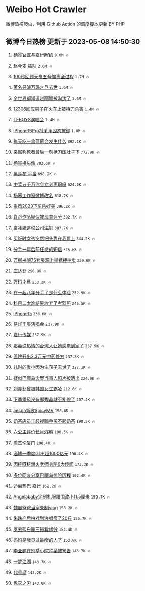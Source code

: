 # Weibo Hot Crawler 



微博热榜爬虫，利用 Github Action 的调度脚本更新 BY PHP 


## 微博今日热榜 更新于 2023-05-08 14:50:30 
1. [杨幂官宣与嘉行解约](https://s.weibo.com/weibo?q=%23%E6%9D%A8%E5%B9%82%E5%AE%98%E5%AE%A3%E4%B8%8E%E5%98%89%E8%A1%8C%E8%A7%A3%E7%BA%A6%23&t=31&band_rank=1&Refer=top) `9.0M 🔥` 

1. [赵今麦 插队](https://s.weibo.com/weibo?q=%E8%B5%B5%E4%BB%8A%E9%BA%A6%20%E6%8F%92%E9%98%9F&t=31&band_rank=2&Refer=top) `2.6M 🔥` 

1. [100秒回顾天舟五号撤离全过程](https://s.weibo.com/weibo?q=%23100%E7%A7%92%E5%9B%9E%E9%A1%BE%E5%A4%A9%E8%88%9F%E4%BA%94%E5%8F%B7%E6%92%A4%E7%A6%BB%E5%85%A8%E8%BF%87%E7%A8%8B%23&t=31&band_rank=3&Refer=top) `1.7M 🔥` 

1. [著名导演万玛才旦去世](https://s.weibo.com/weibo?q=%23%E8%91%97%E5%90%8D%E5%AF%BC%E6%BC%94%E4%B8%87%E7%8E%9B%E6%89%8D%E6%97%A6%E5%8E%BB%E4%B8%96%23&t=31&band_rank=4&Refer=top) `1.6M 🔥` 

1. [全世界都知道赵丽颖被淘汰了](https://s.weibo.com/weibo?q=%23%E5%85%A8%E4%B8%96%E7%95%8C%E9%83%BD%E7%9F%A5%E9%81%93%E8%B5%B5%E4%B8%BD%E9%A2%96%E8%A2%AB%E6%B7%98%E6%B1%B0%E4%BA%86%23&t=31&band_rank=5&Refer=top) `1.6M 🔥` 

1. [12306回应男子在火车上被持刀杀害](https://s.weibo.com/weibo?q=%2312306%E5%9B%9E%E5%BA%94%E7%94%B7%E5%AD%90%E5%9C%A8%E7%81%AB%E8%BD%A6%E4%B8%8A%E8%A2%AB%E6%8C%81%E5%88%80%E6%9D%80%E5%AE%B3%23&t=31&band_rank=6&Refer=top) `1.4M 🔥` 

1. [TFBOYS演唱会](https://s.weibo.com/weibo?q=TFBOYS%E6%BC%94%E5%94%B1%E4%BC%9A&t=31&band_rank=7&Refer=top) `1.4M 🔥` 

1. [iPhone16Pro将采用固态按键](https://s.weibo.com/weibo?q=%23iPhone16Pro%E5%B0%86%E9%87%87%E7%94%A8%E5%9B%BA%E6%80%81%E6%8C%89%E9%94%AE%23&t=31&band_rank=8&Refer=top) `1.0M 🔥` 

1. [每天吃一盒蓝莓会发生什么](https://s.weibo.com/weibo?q=%23%E6%AF%8F%E5%A4%A9%E5%90%83%E4%B8%80%E7%9B%92%E8%93%9D%E8%8E%93%E4%BC%9A%E5%8F%91%E7%94%9F%E4%BB%80%E4%B9%88%23&t=31&band_rank=9&Refer=top) `892.1K 🔥` 

1. [亲属称死者最后一刻抢刀压肚子下](https://s.weibo.com/weibo?q=%23%E4%BA%B2%E5%B1%9E%E7%A7%B0%E6%AD%BB%E8%80%85%E6%9C%80%E5%90%8E%E4%B8%80%E5%88%BB%E6%8A%A2%E5%88%80%E5%8E%8B%E8%82%9A%E5%AD%90%E4%B8%8B%23&t=31&band_rank=10&Refer=top) `772.9K 🔥` 

1. [杨幂换头像](https://s.weibo.com/weibo?q=%23%E6%9D%A8%E5%B9%82%E6%8D%A2%E5%A4%B4%E5%83%8F%23&t=31&band_rank=11&Refer=top) `703.0K 🔥` 

1. [黑莲花 平番](https://s.weibo.com/weibo?q=%E9%BB%91%E8%8E%B2%E8%8A%B1%20%E5%B9%B3%E7%95%AA&t=31&band_rank=12&Refer=top) `698.2K 🔥` 

1. [中奖五千万你会立刻离职吗](https://s.weibo.com/weibo?q=%23%E4%B8%AD%E5%A5%96%E4%BA%94%E5%8D%83%E4%B8%87%E4%BD%A0%E4%BC%9A%E7%AB%8B%E5%88%BB%E7%A6%BB%E8%81%8C%E5%90%97%23&t=31&band_rank=13&Refer=top) `624.0K 🔥` 

1. [杨幂工作室微博改名](https://s.weibo.com/weibo?q=%23%E6%9D%A8%E5%B9%82%E5%B7%A5%E4%BD%9C%E5%AE%A4%E5%BE%AE%E5%8D%9A%E6%94%B9%E5%90%8D%23&t=31&band_rank=14&Refer=top) `618.2K 🔥` 

1. [乘风2023下车杀好美](https://s.weibo.com/weibo?q=%23%E4%B9%98%E9%A3%8E2023%E4%B8%8B%E8%BD%A6%E6%9D%80%E5%A5%BD%E7%BE%8E%23&t=31&band_rank=15&Refer=top) `396.2K 🔥` 

1. [肖战作品疑似被恶意评分](https://s.weibo.com/weibo?q=%23%E8%82%96%E6%88%98%E4%BD%9C%E5%93%81%E7%96%91%E4%BC%BC%E8%A2%AB%E6%81%B6%E6%84%8F%E8%AF%84%E5%88%86%23&t=31&band_rank=16&Refer=top) `392.7K 🔥` 

1. [袁冰妍逃税公司注销](https://s.weibo.com/weibo?q=%23%E8%A2%81%E5%86%B0%E5%A6%8D%E9%80%83%E7%A8%8E%E5%85%AC%E5%8F%B8%E6%B3%A8%E9%94%80%23&t=31&band_rank=17&Refer=top) `387.7K 🔥` 

1. [买饭时女孩突然把头靠在我肩上](https://s.weibo.com/weibo?q=%23%E4%B9%B0%E9%A5%AD%E6%97%B6%E5%A5%B3%E5%AD%A9%E7%AA%81%E7%84%B6%E6%8A%8A%E5%A4%B4%E9%9D%A0%E5%9C%A8%E6%88%91%E8%82%A9%E4%B8%8A%23&t=31&band_rank=18&Refer=top) `344.2K 🔥` 

1. [分手一年后前任发的短信](https://s.weibo.com/weibo?q=%23%E5%88%86%E6%89%8B%E4%B8%80%E5%B9%B4%E5%90%8E%E5%89%8D%E4%BB%BB%E5%8F%91%E7%9A%84%E7%9F%AD%E4%BF%A1%23&t=31&band_rank=19&Refer=top) `315.6K 🔥` 

1. [万柳书院75套房源上架抵押拍卖](https://s.weibo.com/weibo?q=%23%E4%B8%87%E6%9F%B3%E4%B9%A6%E9%99%A275%E5%A5%97%E6%88%BF%E6%BA%90%E4%B8%8A%E6%9E%B6%E6%8A%B5%E6%8A%BC%E6%8B%8D%E5%8D%96%23&t=31&band_rank=20&Refer=top) `259.6K 🔥` 

1. [庄达菲](https://s.weibo.com/weibo?q=%E5%BA%84%E8%BE%BE%E8%8F%B2&t=31&band_rank=21&Refer=top) `256.8K 🔥` 

1. [万玛才旦](https://s.weibo.com/weibo?q=%E4%B8%87%E7%8E%9B%E6%89%8D%E6%97%A6&t=31&band_rank=22&Refer=top) `253.2K 🔥` 

1. [在一起八年分手了是什么体验](https://s.weibo.com/weibo?q=%23%E5%9C%A8%E4%B8%80%E8%B5%B7%E5%85%AB%E5%B9%B4%E5%88%86%E6%89%8B%E4%BA%86%E6%98%AF%E4%BB%80%E4%B9%88%E4%BD%93%E9%AA%8C%23&t=31&band_rank=23&Refer=top) `252.9K 🔥` 

1. [科目二太难结果放弃了考驾照](https://s.weibo.com/weibo?q=%23%E7%A7%91%E7%9B%AE%E4%BA%8C%E5%A4%AA%E9%9A%BE%E7%BB%93%E6%9E%9C%E6%94%BE%E5%BC%83%E4%BA%86%E8%80%83%E9%A9%BE%E7%85%A7%23&t=31&band_rank=24&Refer=top) `245.5K 🔥` 

1. [iPhone15](https://s.weibo.com/weibo?q=iPhone15&t=31&band_rank=25&Refer=top) `238.0K 🔥` 

1. [易烊千玺演唱会](https://s.weibo.com/weibo?q=%E6%98%93%E7%83%8A%E5%8D%83%E7%8E%BA%E6%BC%94%E5%94%B1%E4%BC%9A&t=31&band_rank=26&Refer=top) `237.9K 🔥` 

1. [嘉行传媒](https://s.weibo.com/weibo?q=%E5%98%89%E8%A1%8C%E4%BC%A0%E5%AA%92&t=31&band_rank=27&Refer=top) `237.9K 🔥` 

1. [那英说热情的台湾人让她感觉到家了](https://s.weibo.com/weibo?q=%23%E9%82%A3%E8%8B%B1%E8%AF%B4%E7%83%AD%E6%83%85%E7%9A%84%E5%8F%B0%E6%B9%BE%E4%BA%BA%E8%AE%A9%E5%A5%B9%E6%84%9F%E8%A7%89%E5%88%B0%E5%AE%B6%E4%BA%86%23&t=31&band_rank=28&Refer=top) `237.9K 🔥` 

1. [医院开出2.3万元中药处方](https://s.weibo.com/weibo?q=%23%E5%8C%BB%E9%99%A2%E5%BC%80%E5%87%BA2.3%E4%B8%87%E5%85%83%E4%B8%AD%E8%8D%AF%E5%A4%84%E6%96%B9%23&t=31&band_rank=29&Refer=top) `237.8K 🔥` 

1. [儿时的发小因为生孩子去世了](https://s.weibo.com/weibo?q=%23%E5%84%BF%E6%97%B6%E7%9A%84%E5%8F%91%E5%B0%8F%E5%9B%A0%E4%B8%BA%E7%94%9F%E5%AD%A9%E5%AD%90%E5%8E%BB%E4%B8%96%E4%BA%86%23&t=31&band_rank=30&Refer=top) `227.1K 🔥` 

1. [疑似巴厘岛命案当事人照片被晒出](https://s.weibo.com/weibo?q=%23%E7%96%91%E4%BC%BC%E5%B7%B4%E5%8E%98%E5%B2%9B%E5%91%BD%E6%A1%88%E5%BD%93%E4%BA%8B%E4%BA%BA%E7%85%A7%E7%89%87%E8%A2%AB%E6%99%92%E5%87%BA%23&t=31&band_rank=31&Refer=top) `224.9K 🔥` 

1. [刘亦菲曾被韩国女生霸凌](https://s.weibo.com/weibo?q=%23%E5%88%98%E4%BA%A6%E8%8F%B2%E6%9B%BE%E8%A2%AB%E9%9F%A9%E5%9B%BD%E5%A5%B3%E7%94%9F%E9%9C%B8%E5%87%8C%23&t=31&band_rank=32&Refer=top) `212.8K 🔥` 

1. [下季乘风没有郑秀晶就不礼貌了](https://s.weibo.com/weibo?q=%23%E4%B8%8B%E5%AD%A3%E4%B9%98%E9%A3%8E%E6%B2%A1%E6%9C%89%E9%83%91%E7%A7%80%E6%99%B6%E5%B0%B1%E4%B8%8D%E7%A4%BC%E8%B2%8C%E4%BA%86%23&t=31&band_rank=33&Refer=top) `207.4K 🔥` 

1. [aespa新歌SpicyMV](https://s.weibo.com/weibo?q=%23aespa%E6%96%B0%E6%AD%8CSpicyMV%23&t=31&band_rank=34&Refer=top) `198.8K 🔥` 

1. [奶茶店员工歧视骑手买不起奶茶](https://s.weibo.com/weibo?q=%23%E5%A5%B6%E8%8C%B6%E5%BA%97%E5%91%98%E5%B7%A5%E6%AD%A7%E8%A7%86%E9%AA%91%E6%89%8B%E4%B9%B0%E4%B8%8D%E8%B5%B7%E5%A5%B6%E8%8C%B6%23&t=31&band_rank=35&Refer=top) `190.5K 🔥` 

1. [六公主评价长月烬明](https://s.weibo.com/weibo?q=%23%E5%85%AD%E5%85%AC%E4%B8%BB%E8%AF%84%E4%BB%B7%E9%95%BF%E6%9C%88%E7%83%AC%E6%98%8E%23&t=31&band_rank=36&Refer=top) `190.5K 🔥` 

1. [周杰伦厦门](https://s.weibo.com/weibo?q=%E5%91%A8%E6%9D%B0%E4%BC%A6%E5%8E%A6%E9%97%A8&t=31&band_rank=37&Refer=top) `190.4K 🔥` 

1. [淄博一季度GDP超1000亿元](https://s.weibo.com/weibo?q=%23%E6%B7%84%E5%8D%9A%E4%B8%80%E5%AD%A3%E5%BA%A6GDP%E8%B6%851000%E4%BA%BF%E5%85%83%23&t=31&band_rank=38&Refer=top) `190.4K 🔥` 

1. [因挖呀挖爆火老师身陷6大传闻](https://s.weibo.com/weibo?q=%23%E5%9B%A0%E6%8C%96%E5%91%80%E6%8C%96%E7%88%86%E7%81%AB%E8%80%81%E5%B8%88%E8%BA%AB%E9%99%B76%E5%A4%A7%E4%BC%A0%E9%97%BB%23&t=31&band_rank=39&Refer=top) `173.3K 🔥` 

1. [多位网友分享巴厘岛惊险历程](https://s.weibo.com/weibo?q=%23%E5%A4%9A%E4%BD%8D%E7%BD%91%E5%8F%8B%E5%88%86%E4%BA%AB%E5%B7%B4%E5%8E%98%E5%B2%9B%E6%83%8A%E9%99%A9%E5%8E%86%E7%A8%8B%23&t=31&band_rank=40&Refer=top) `162.4K 🔥` 

1. [迪丽热巴 嘉行](https://s.weibo.com/weibo?q=%E8%BF%AA%E4%B8%BD%E7%83%AD%E5%B7%B4%20%E5%98%89%E8%A1%8C&t=31&band_rank=41&Refer=top) `162.2K 🔥` 

1. [Angelababy定制礼服腰围改小11.5厘米](https://s.weibo.com/weibo?q=%23Angelababy%E5%AE%9A%E5%88%B6%E7%A4%BC%E6%9C%8D%E8%85%B0%E5%9B%B4%E6%94%B9%E5%B0%8F11.5%E5%8E%98%E7%B1%B3%23&t=31&band_rank=42&Refer=top) `159.7K 🔥` 

1. [魏晨爸爸当家录制vlog](https://s.weibo.com/weibo?q=%23%E9%AD%8F%E6%99%A8%E7%88%B8%E7%88%B8%E5%BD%93%E5%AE%B6%E5%BD%95%E5%88%B6vlog%23&t=31&band_rank=43&Refer=top) `158.2K 🔥` 

1. [朱珠产后拍戏到浪姐瘦了20斤](https://s.weibo.com/weibo?q=%23%E6%9C%B1%E7%8F%A0%E4%BA%A7%E5%90%8E%E6%8B%8D%E6%88%8F%E5%88%B0%E6%B5%AA%E5%A7%90%E7%98%A6%E4%BA%8620%E6%96%A4%23&t=31&band_rank=44&Refer=top) `155.7K 🔥` 

1. [罗云熙白鹿三搭看缘分](https://s.weibo.com/weibo?q=%23%E7%BD%97%E4%BA%91%E7%86%99%E7%99%BD%E9%B9%BF%E4%B8%89%E6%90%AD%E7%9C%8B%E7%BC%98%E5%88%86%23&t=31&band_rank=45&Refer=top) `154.4K 🔥` 

1. [妈妈是我见过最瘦的人了](https://s.weibo.com/weibo?q=%23%E5%A6%88%E5%A6%88%E6%98%AF%E6%88%91%E8%A7%81%E8%BF%87%E6%9C%80%E7%98%A6%E7%9A%84%E4%BA%BA%E4%BA%86%23&t=31&band_rank=46&Refer=top) `153.8K 🔥` 

1. [李亚鹏在别墅小院种菜被警告](https://s.weibo.com/weibo?q=%23%E6%9D%8E%E4%BA%9A%E9%B9%8F%E5%9C%A8%E5%88%AB%E5%A2%85%E5%B0%8F%E9%99%A2%E7%A7%8D%E8%8F%9C%E8%A2%AB%E8%AD%A6%E5%91%8A%23&t=31&band_rank=47&Refer=top) `143.7K 🔥` 

1. [一梦江湖](https://s.weibo.com/weibo?q=%E4%B8%80%E6%A2%A6%E6%B1%9F%E6%B9%96&t=31&band_rank=48&Refer=top) `143.7K 🔥` 

1. [代号鸢](https://s.weibo.com/weibo?q=%E4%BB%A3%E5%8F%B7%E9%B8%A2&t=31&band_rank=49&Refer=top) `143.2K 🔥` 

1. [鬼灭之刃](https://s.weibo.com/weibo?q=%E9%AC%BC%E7%81%AD%E4%B9%8B%E5%88%83&t=31&band_rank=50&Refer=top) `143.0K 🔥` 

